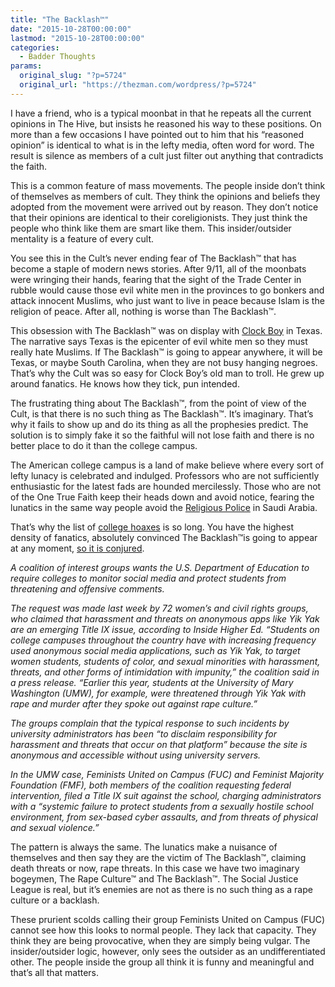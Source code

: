 ```yaml
---
title: "The Backlash™"
date: "2015-10-28T00:00:00"
lastmod: "2015-10-28T00:00:00"
categories:
  - Badder Thoughts
params:
  original_slug: "?p=5724"
  original_url: "https://thezman.com/wordpress/?p=5724"
---
```


I have a friend, who is a typical moonbat in that he repeats all the
current opinions in The Hive, but insists he reasoned his way to these
positions. On more than a few occasions I have pointed out to him that
his “reasoned opinion” is identical to what is in the lefty media, often
word for word. The result is silence as members of a cult just filter
out anything that contradicts the faith.

This is a common feature of mass movements. The people inside don’t
think of themselves as members of cult. They think the opinions and
beliefs they adopted from the movement were arrived out by reason. They
don’t notice that their opinions are identical to their coreligionists.
They just think the people who think like them are smart like them. This
insider/outsider mentality is a feature of every cult.

You see this in the Cult’s never ending fear of The Backlash™ that has
become a staple of modern news stories. After 9/11, all of the moonbats
were wringing their hands, fearing that the sight of the Trade Center in
rubble would cause those evil white men in the provinces to go bonkers
and attack innocent Muslims, who just want to live in peace because
Islam is the religion of peace. After all, nothing is worse than The
Backlash™.

This obsession with The Backlash™ was on display with [Clock
Boy](http://www.breitbart.com/big-government/2015/10/23/clock-boy-mohamed-finally-shows-his-suspect-device/)
in Texas. The narrative says Texas is the epicenter of evil white men so
they must really hate Muslims. If The Backlash™ is going to appear
anywhere, it will be Texas, or maybe South Carolina, when they are not
busy hanging negroes. That’s why the Cult was so easy for Clock Boy’s
old man to troll. He grew up around fanatics. He knows how they tick,
pun intended.

The frustrating thing about The Backlash™, from the point of view of the
Cult, is that there is no such thing as The Backlash™. It’s imaginary.
That’s why it fails to show up and do its thing as all the prophesies
predict. The solution is to simply fake it so the faithful will not lose
faith and there is no better place to do it than the college campus.

The American college campus is a land of make believe where every sort
of lefty lunacy is celebrated and indulged. Professors who are not
sufficiently enthusiastic for the latest fads are hounded mercilessly.
Those who are not of the One True Faith keep their heads down and avoid
notice, fearing the lunatics in the same way people avoid the <a
href="https://en.wikipedia.org/wiki/Committee_for_the_Promotion_of_Virtue_and_the_Prevention_of_Vice_%28Saudi_Arabia%29"
rel="noopener" target="_blank">Religious Police</a> in Saudi Arabia.

That’s why the list of
<a href="http://www.thecollegefix.com/post/20532/" rel="noopener"
target="_blank">college hoaxes</a> is so long. You have the highest
density of fanatics, absolutely convinced The Backlash™is going to
appear at any moment,
<a href="http://www.campusreform.org/?ID=6921" rel="noopener"
target="_blank">so it is conjured</a>.

*A coalition of interest groups wants the U.S. Department of Education
to require colleges to monitor social media and protect students from
threatening and offensive comments.*

*The request was made last week by 72 women’s and civil rights groups,
who claimed that harassment and threats on anonymous apps like Yik Yak
are an emerging Title IX issue, according to Inside Higher Ed. “Students
on college campuses throughout the country have with increasing
frequency used anonymous social media applications, such as Yik Yak, to
target women students, students of color, and sexual minorities with
harassment, threats, and other forms of intimidation with impunity,” the
coalition said in a press release. “Earlier this year, students at the
University of Mary Washington (UMW), for example, were threatened
through Yik Yak with rape and murder after they spoke out against rape
culture.”*

*The groups complain that the typical response to such incidents by
university administrators has been “to disclaim responsibility for
harassment and threats that occur on that platform” because the site is
anonymous and accessible without using university servers.*

*In the UMW case, Feminists United on Campus (FUC) and Feminist Majority
Foundation (FMF), both members of the coalition requesting federal
intervention, filed a Title IX suit against the school, charging
administrators with a “systemic failure to protect students from a
sexually hostile school environment, from sex-based cyber assaults, and
from threats of physical and sexual violence.”*

The pattern is always the same. The lunatics make a nuisance of
themselves and then say they are the victim of The Backlash™, claiming
death threats or now, rape threats. In this case we have two imaginary
bogeymen, The Rape Culture™ and The Backlash™. The Social Justice League
is real, but it’s enemies are not as there is no such thing as a rape
culture or a backlash.

These prurient scolds calling their group Feminists United on Campus
(FUC) cannot see how this looks to normal people. They lack that
capacity. They think they are being provocative, when they are simply
being vulgar. The insider/outsider logic, however, only sees the
outsider as an undifferentiated other. The people inside the group all
think it is funny and meaningful and that’s all that matters.
